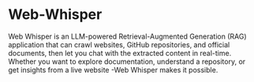 # Web-Whisper
Web Whisper is an LLM-powered Retrieval-Augmented Generation (RAG) application that can crawl websites, GitHub repositories, and official documents, then let you chat with the extracted content in real-time.  Whether you want to explore documentation, understand a repository, or get insights from a live website -Web Whisper makes it possible.
